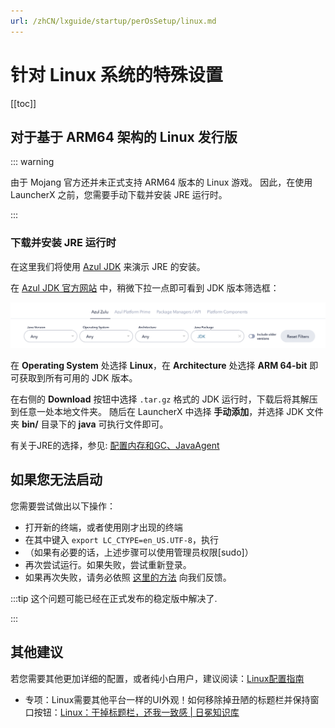```yaml
---
url: /zhCN/lxguide/startup/perOsSetup/linux.md
---
```

# 针对 Linux 系统的特殊设置

\[\[toc]]

## 对于基于 ARM64 架构的 Linux 发行版

::: warning

由于 Mojang 官方还并未正式支持 ARM64 版本的 Linux 游戏。
因此，在使用 LauncherX 之前，您需要手动下载并安装 JRE 运行时。

:::

### 下载并安装 JRE 运行时

在这里我们将使用 [Azul JDK](https://www.azul.com/downloads/#zulu) 来演示 JRE 的安装。

在 [Azul JDK 官方网站](https://www.azul.com/downloads/#zulu) 中，稍微下拉一点即可看到 JDK 版本筛选框：

![azul-website](/img/lxguide/perOsSetup/azul-website.png)

在 **Operating System** 处选择 **Linux**，在 **Architecture** 处选择 **ARM 64-bit**
即可获取到所有可用的 JDK 版本。

在右侧的 **Download** 按钮中选择 `.tar.gz` 格式的 JDK 运行时，下载后将其解压到任意一处本地文件夹。
随后在 LauncherX 中选择 **手动添加**，并选择 JDK 文件夹 **bin/** 目录下的 **java** 可执行文件即可。

有关于JRE的选择，参见:   [配置内存和GC、JavaAgent](/zhCN/lxguide/others/adjust-ram-gc-ja)

## 如果您无法启动

您需要尝试做出以下操作：

* 打开新的终端，或者使用刚才出现的终端
* 在其中键入 `export LC_CTYPE=en_US.UTF-8`，执行
* （如果有必要的话，上述步骤可以使用管理员权限\[sudo]）
* 再次尝试运行。如果失败，尝试重新登录。
* 如果再次失败，请务必依照 [这里的方法](/zhCN/lxguide/report-issue) 向我们反馈。

:::tip 这个问题可能已经在正式发布的稳定版中解决了.

:::

## 其他建议

若您需要其他更加详细的配置，或者纯小白用户，建议阅读：[Linux配置指南](/zhCN/lxguide/startup/others/Linux-Guide)

* 专项：Linux需要其他平台一样的UI外观！如何移除掉丑陋的标题栏并保持窗口按钮：[Linux：干掉标题栏，还我一致感 | 日冕知识库](/zhCN/lxguide/settings/special/linux-as-others)
